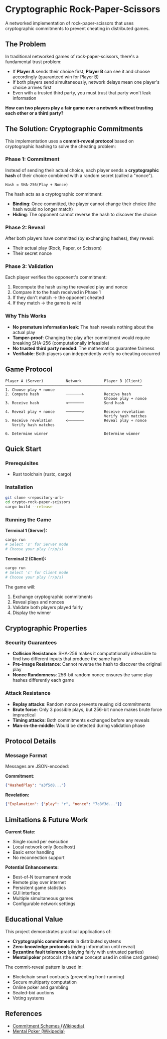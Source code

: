 # Cryptographic Rock-Paper-Scissors

A networked implementation of rock-paper-scissors that uses cryptographic commitments to prevent cheating in distributed games.

## The Problem

In traditional networked games of rock-paper-scissors, there's a fundamental trust problem:

- If **Player A** sends their choice first, **Player B** can see it and choose accordingly (guaranteed win for Player B)
- If both players send simultaneously, network delays mean one player's choice arrives first
- Even with a trusted third party, you must trust that party won't leak information

**How can two players play a fair game over a network without trusting each other or a third party?**

## The Solution: Cryptographic Commitments

This implementation uses a **commit-reveal protocol** based on cryptographic hashing to solve the cheating problem:

### Phase 1: Commitment
Instead of sending their actual choice, each player sends a **cryptographic hash** of their choice combined with a random secret (called a "nonce").

```
Hash = SHA-256(Play + Nonce)
```

The hash acts as a cryptographic commitment:
- **Binding**: Once committed, the player cannot change their choice (the hash would no longer match)
- **Hiding**: The opponent cannot reverse the hash to discover the choice

### Phase 2: Reveal
After both players have committed (by exchanging hashes), they reveal:
- Their actual play (Rock, Paper, or Scissors)
- Their secret nonce

### Phase 3: Validation
Each player verifies the opponent's commitment:
1. Recompute the hash using the revealed play and nonce
2. Compare it to the hash received in Phase 1
3. If they don't match → the opponent cheated
4. If they match → the game is valid

### Why This Works

- **No premature information leak**: The hash reveals nothing about the actual play
- **Tamper-proof**: Changing the play after commitment would require breaking SHA-256 (computationally infeasible)
- **No trusted third party needed**: The mathematics guarantee fairness
- **Verifiable**: Both players can independently verify no cheating occurred

## Game Protocol

```
Player A (Server)          Network          Player B (Client)
─────────────────────────────────────────────────────────────
1. Choose play + nonce
2. Compute hash            ───────>         Receive hash
                                            Choose play + nonce
3. Receive hash            <───────         Send hash

4. Reveal play + nonce     ───────>         Receive revelation
                                            Verify hash matches
5. Receive revelation      <───────         Reveal play + nonce
   Verify hash matches

6. Determine winner                         Determine winner
```

## Quick Start

### Prerequisites
- Rust toolchain (rustc, cargo)

### Installation

```bash
git clone <repository-url>
cd crypto-rock-paper-scissors
cargo build --release
```

### Running the Game

**Terminal 1 (Server):**
```bash
cargo run
# Select 's' for Server mode
# Choose your play (r/p/s)
```

**Terminal 2 (Client):**
```bash
cargo run
# Select 'c' for Client mode
# Choose your play (r/p/s)
```

The game will:
1. Exchange cryptographic commitments
2. Reveal plays and nonces
3. Validate both players played fairly
4. Display the winner

## Cryptographic Properties

### Security Guarantees

- **Collision Resistance**: SHA-256 makes it computationally infeasible to find two different inputs that produce the same hash
- **Pre-image Resistance**: Cannot reverse the hash to discover the original play
- **Nonce Randomness**: 256-bit random nonce ensures the same play hashes differently each game

### Attack Resistance

- **Replay attacks**: Random nonce prevents reusing old commitments
- **Brute force**: Only 3 possible plays, but 256-bit nonce makes brute force impractical
- **Timing attacks**: Both commitments exchanged before any reveals
- **Man-in-the-middle**: Would be detected during validation phase

## Protocol Details

### Message Format
Messages are JSON-encoded:

**Commitment:**
```json
{"HashedPlay": "a3f5d8..."}
```

**Revelation:**
```json
{"Explanation": {"play": "r", "nonce": "7c8f3d..."}}
```

## Limitations & Future Work

**Current State:**
- Single round per execution
- Local network only (localhost)
- Basic error handling
- No reconnection support

**Potential Enhancements:**
- Best-of-N tournament mode
- Remote play over internet
- Persistent game statistics
- GUI interface
- Multiple simultaneous games
- Configurable network settings

## Educational Value

This project demonstrates practical applications of:
- **Cryptographic commitments** in distributed systems
- **Zero-knowledge protocols** (hiding information until reveal)
- **Byzantine fault tolerance** (playing fairly with untrusted parties)
- **Mental poker** protocols (the same concept used in online card games)

The commit-reveal pattern is used in:
- Blockchain smart contracts (preventing front-running)
- Secure multiparty computation
- Online poker and gambling
- Sealed-bid auctions
- Voting systems

## References

- [Commitment Schemes (Wikipedia)](https://en.wikipedia.org/wiki/Commitment_scheme)
- [Mental Poker (Wikipedia)](https://en.wikipedia.org/wiki/Mental_poker)
